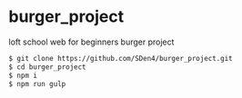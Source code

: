 # burger_project
loft school web for beginners burger project

```sh
$ git clone https://github.com/SDen4/burger_project.git
$ cd burger_project
$ npm i
$ npm run gulp
```
